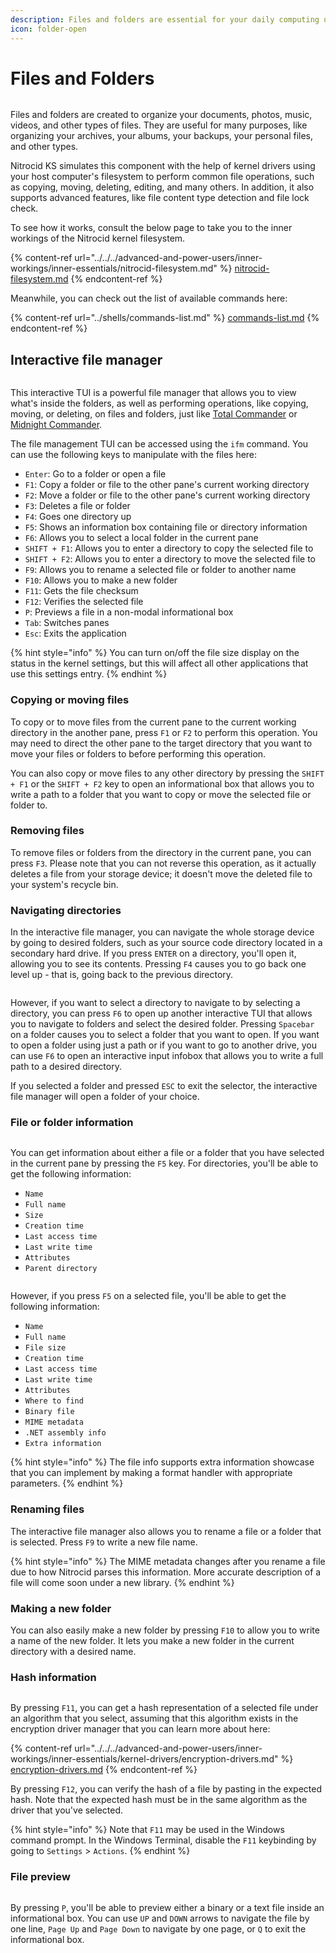 ```yaml
---
description: Files and folders are essential for your daily computing usage
icon: folder-open
---
```


# Files and Folders

<figure><img src="https://github.com/Aptivi-Stable-Docs/nks-manual-0.1.0/blob/main/.gitbook/assets/155-listtree.png" alt=""><figcaption></figcaption></figure>

Files and folders are created to organize your documents, photos, music, videos, and other types of files. They are useful for many purposes, like organizing your archives, your albums, your backups, your personal files, and other types.

Nitrocid KS simulates this component with the help of kernel drivers using your host computer's filesystem to perform common file operations, such as copying, moving, deleting, editing, and many others. In addition, it also supports advanced features, like file content type detection and file lock check.

To see how it works, consult the below page to take you to the inner workings of the Nitrocid kernel filesystem.

{% content-ref url="../../../advanced-and-power-users/inner-workings/inner-essentials/nitrocid-filesystem.md" %}
[nitrocid-filesystem.md](../../../advanced-and-power-users/inner-workings/inner-essentials/nitrocid-filesystem.md)
{% endcontent-ref %}

Meanwhile, you can check out the list of available commands here:

{% content-ref url="../shells/commands-list.md" %}
[commands-list.md](../shells/commands-list.md)
{% endcontent-ref %}

## Interactive file manager

<figure><img src="https://github.com/Aptivi-Stable-Docs/nks-manual-0.1.0/blob/main/.gitbook/assets/063-ifm.png" alt=""><figcaption></figcaption></figure>

This interactive TUI is a powerful file manager that allows you to view what's inside the folders, as well as performing operations, like copying, moving, or deleting, on files and folders, just like [Total Commander](https://www.ghisler.com/index.htm) or [Midnight Commander](https://midnight-commander.org/).

The file management TUI can be accessed using the `ifm` command. You can use the following keys to manipulate with the files here:

* `Enter`: Go to a folder or open a file
* `F1`: Copy a folder or file to the other pane's current working directory
* `F2`: Move a folder or file to the other pane's current working directory
* `F3`: Deletes a file or folder
* `F4`: Goes one directory up
* `F5`: Shows an information box containing file or directory information
* `F6`: Allows you to select a local folder in the current pane
* `SHIFT + F1`: Allows you to enter a directory to copy the selected file to
* `SHIFT + F2`: Allows you to enter a directory to move the selected file to
* `F9`: Allows you to rename a selected file or folder to another name
* `F10`: Allows you to make a new folder
* `F11`: Gets the file checksum
* `F12`: Verifies the selected file
* `P`: Previews a file in a non-modal informational box
* `Tab`: Switches panes
* `Esc`: Exits the application

{% hint style="info" %}
You can turn on/off the file size display on the status in the kernel settings, but this will affect all other applications that use this settings entry.
{% endhint %}

### Copying or moving files

To copy or to move files from the current pane to the current working directory in the another pane, press `F1` or `F2` to perform this operation. You may need to direct the other pane to the target directory that you want to move your files or folders to before performing this operation.

You can also copy or move files to any other directory by pressing the `SHIFT + F1` or the `SHIFT + F2` key to open an informational box that allows you to write a path to a folder that you want to copy or move the selected file or folder to.

### Removing files

To remove files or folders from the directory in the current pane, you can press `F3`. Please note that you can not reverse this operation, as it actually deletes a file from your storage device; it doesn't move the deleted file to your system's recycle bin.

### Navigating directories

In the interactive file manager, you can navigate the whole storage device by going to desired folders, such as your source code directory located in a secondary hard drive. If you press `ENTER` on a directory, you'll open it, allowing you to see its contents. Pressing `F4` causes you to go back one level up - that is, going back to the previous directory.

<figure><img src="https://github.com/Aptivi-Stable-Docs/nks-manual-0.1.0/blob/main/.gitbook/assets/151-ifm.png" alt=""><figcaption></figcaption></figure>

However, if you want to select a directory to navigate to by selecting a directory, you can press `F6` to open up another interactive TUI that allows you to navigate to folders and select the desired folder. Pressing `Spacebar` on a folder causes you to select a folder that you want to open. If you want to open a folder using just a path or if you want to go to another drive, you can use `F6` to open an interactive input infobox that allows you to write a full path to a desired directory.

If you selected a folder and pressed `ESC` to exit the selector, the interactive file manager will open a folder of your choice.

### File or folder information

<figure><img src="https://github.com/Aptivi-Stable-Docs/nks-manual-0.1.0/blob/main/.gitbook/assets/152-ifm.png" alt=""><figcaption></figcaption></figure>

You can get information about either a file or a folder that you have selected in the current pane by pressing the `F5` key. For directories, you'll be able to get the following information:

* `Name`
* `Full name`
* `Size`
* `Creation time`
* `Last access time`
* `Last write time`
* `Attributes`
* `Parent directory`

<figure><img src="https://github.com/Aptivi-Stable-Docs/nks-manual-0.1.0/blob/main/.gitbook/assets/153-ifm.png" alt=""><figcaption></figcaption></figure>

However, if you press `F5` on a selected file, you'll be able to get the following information:

* `Name`
* `Full name`
* `File size`
* `Creation time`
* `Last access time`
* `Last write time`
* `Attributes`
* `Where to find`
* `Binary file`
* `MIME metadata`
* `.NET assembly info`
* `Extra information`

{% hint style="info" %}
The file info supports extra information showcase that you can implement by making a format handler with appropriate parameters.
{% endhint %}

### Renaming files

The interactive file manager also allows you to rename a file or a folder that is selected. Press `F9` to write a new file name.

{% hint style="info" %}
The MIME metadata changes after you rename a file due to how Nitrocid parses this information. More accurate description of a file will come soon under a new library.
{% endhint %}

### Making a new folder

You can also easily make a new folder by pressing `F10` to allow you to write a name of the new folder. It lets you make a new folder in the current directory with a desired name.

### Hash information

<figure><img src="https://github.com/Aptivi-Stable-Docs/nks-manual-0.1.0/blob/main/.gitbook/assets/160-ifmhash.png" alt=""><figcaption></figcaption></figure>

By pressing `F11`, you can get a hash representation of a selected file under an algorithm that you select, assuming that this algorithm exists in the encryption driver manager that you can learn more about here:

{% content-ref url="../../../advanced-and-power-users/inner-workings/inner-essentials/kernel-drivers/encryption-drivers.md" %}
[encryption-drivers.md](../../../advanced-and-power-users/inner-workings/inner-essentials/kernel-drivers/encryption-drivers.md)
{% endcontent-ref %}

By pressing `F12`, you can verify the hash of a file by pasting in the expected hash. Note that the expected hash must be in the same algorithm as the driver that you've selected.

{% hint style="info" %}
Note that `F11` may be used in the Windows command prompt. In the Windows Terminal, disable the `F11` keybinding by going to `Settings` > `Actions`.
{% endhint %}

### File preview

<figure><img src="https://github.com/Aptivi-Stable-Docs/nks-manual-0.1.0/blob/main/.gitbook/assets/154-ifm.png" alt=""><figcaption></figcaption></figure>

By pressing `P`, you'll be able to preview either a binary or a text file inside an informational box. You can use `UP` and `DOWN` arrows to navigate the file by one line, `Page Up` and `Page Down` to navigate by one page, or `Q` to exit the informational box.
